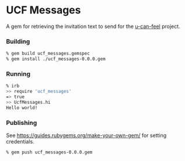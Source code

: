 # UCF Messages

A gem for retrieving the invitation text to send for the [u-can-feel](https://u-can-feel.nl) project.

### Building

```bash
% gem build ucf_messages.gemspec
% gem install ./ucf_messages-0.0.0.gem
```

### Running

```bash
% irb
>> require 'ucf_messages'
=> true
>> UcfMessages.hi
Hello world!
```

### Publishing
See https://guides.rubygems.org/make-your-own-gem/ for setting credentials.

```bash
% gem push ucf_messages-0.0.0.gem
```
